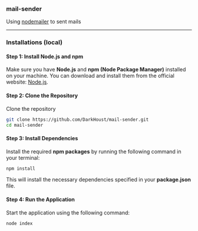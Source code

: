 ### mail-sender
Using [nodemailer](https://www.npmjs.com/package/nodemailer) to sent mails

***
### Installations (local)

#### Step 1: Install Node.js and npm

Make sure you have **Node.js** and **npm (Node Package Manager)** installed on your machine. You can download and install them from the official website: [Node.js](https://nodejs.org/).

#### Step 2: Clone the Repository

Clone the repository

```bash
git clone https://github.com/DarkHoust/mail-sender.git
cd mail-sender
```

#### Step 3: Install Dependencies

Install the required **npm packages** by running the following command in your terminal:
```bash
npm install 
```
This will install the necessary dependencies specified in your **package.json** file.

#### Step 4: Run the Application

Start the application using the following command:
```bash
node index
```
